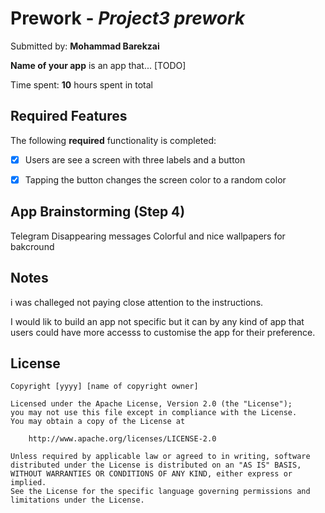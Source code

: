 
# Prework - *Project3 prework*

Submitted by: **Mohammad Barekzai**

**Name of your app** is an app that... [TODO] 

Time spent: **10** hours spent in total

## Required Features

The following **required** functionality is completed:

- [x] Users are see a screen with three labels and a button
- [x] Tapping the button changes the screen color to a random color
 

## App Brainstorming (Step 4)

Telegram 
Disappearing messages 
Colorful and nice wallpapers for bakcround 

## Notes

i was challeged not paying close attention to the instructions.

I would lik to build an app not specific but it can by any kind of app that users could have more accesss to customise the app for their preference.

## License

    Copyright [yyyy] [name of copyright owner]

    Licensed under the Apache License, Version 2.0 (the "License");
    you may not use this file except in compliance with the License.
    You may obtain a copy of the License at

        http://www.apache.org/licenses/LICENSE-2.0

    Unless required by applicable law or agreed to in writing, software
    distributed under the License is distributed on an "AS IS" BASIS,
    WITHOUT WARRANTIES OR CONDITIONS OF ANY KIND, either express or implied.
    See the License for the specific language governing permissions and
    limitations under the License.
